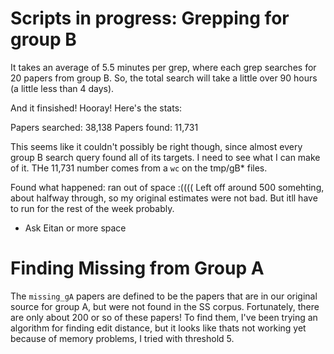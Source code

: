 # Scripts in progress: Grepping for group B

It takes an average of 5.5 minutes per grep, where each grep searches for 20 papers from group B. So, the total search will take a little over 90 hours (a little less than 4 days).

And it finsished! Hooray! Here's the stats:

Papers searched: 38,138
Papers found: 11,731

This seems like it couldn't possibly be right though, since almost every group B search query found all of its targets. I need to see what I can make of it. THe 11,731 number comes from a `wc` on the tmp/gB* files.

Found what happened: ran out of space :(((( Left off around 500 somehting, about halfway through, so my original estimates were not bad. But itll have to run for the rest of the week probably.

- Ask Eitan or more space

# Finding Missing from Group A

The `missing_gA` papers are defined to be the papers that are in our original source for group A, but were not found in the SS corpus. Fortunately, there are only about 200 or so of these papers! To find them, I've been trying an algorithm for finding edit distance, but it looks like thats not working yet because of memory problems, I tried with threshold 5.
